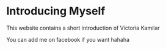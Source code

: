 # Introducing Myself

This website contains a short introduction of Victoria Kamilar 

You can add me on facebook if you want hahaha